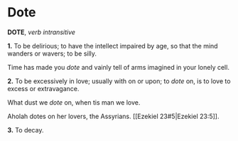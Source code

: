 # Dote

**DOTE**, _verb intransitive_

**1.** To be delirious; to have the intellect impaired by age, so that the mind wanders or wavers; to be silly.

Time has made you _dote_ and vainly tell of arms imagined in your lonely cell.

**2.** To be excessively in love; usually with on or upon; to _dote_ on, is to love to excess or extravagance.

What dust we _dote_ on, when tis man we love.

Aholah dotes on her lovers, the Assyrians. [[Ezekiel 23#5|Ezekiel 23:5]].

**3.** To decay.